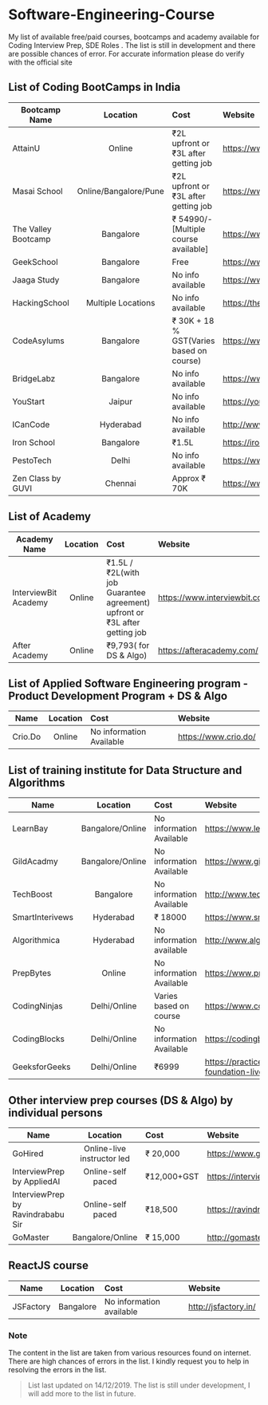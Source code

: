 # Software-Engineering-Course
My list of available free/paid courses, bootcamps and academy available for Coding Interview Prep, SDE Roles . The list is still in development and there are possible chances of error. For accurate information please do verify with the official site

## List of Coding BootCamps in India

| Bootcamp Name        | Location      | Cost  | Website |
| -------------        |:-------------:| :----- | :-------|
| AttainU              | Online        | ₹2L upfront  or ₹3L after getting job | https://www.attainu.com/ |
| Masai School         | Online/Bangalore/Pune      |   ₹2L upfront  or ₹3L after getting job | https://www.masaischool.com/ |
| The Valley Bootcamp        | Bangalore      |    ₹ 54990/- [Multiple course available] | https://www.thevalleybootcamp.com/|
| GeekSchool| Bangalore | Free | https://www.geekskool.com/ |
| Jaaga Study | Bangalore | No info available| https://www.jaaga.in/study |
| HackingSchool | Multiple Locations| No info available| https://thehackingschool.com |
| CodeAsylums | Bangalore | ₹ 30K + 18 % GST(Varies based on course) | https://www.codeasylums.com/ |
| BridgeLabz | Bangalore |No info available | https://www.bridgelabz.com/ |
| YouStart | Jaipur | No info available | https://youstart.in/ |
| ICanCode | Hyderabad | No info available | http://www.icancode.in/contact.html |
| Iron School | Bangalore | ₹1.5L | https://ironschool.io/ |
| PestoTech | Delhi | No info available | https://www.pesto.tech/contact |
| Zen Class by GUVI | Chennai | Approx ₹ 70K | https://www.guvi.in/zen/ |

## List of Academy 
| Academy Name         | Location      | Cost  | Website |
| -------------        |:-------------:| :----- | :-------|
| InterviewBit Academy  | Online        | ₹1.5L / ₹2L(with job Guarantee agreement) upfront  or ₹3L after getting job | https://www.interviewbit.com/academy/ |
| After Academy | Online | ₹9,793( for DS & Algo) | https://afteracademy.com/ |

## List of Applied Software Engineering program - Product Development Program + DS & Algo
| Name                 | Location      | Cost   | Website |
| -------------        |:-------------:| :----- | :-------|
| Crio.Do              | Online        | No information Available  | https://www.crio.do/ |

## List of training institute for Data Structure and Algorithms
| Name                 | Location      | Cost   | Website |
| -------------        |:-------------:| :----- | :-------|
| LearnBay     | Bangalore/Online | No information Available  | https://www.learnbay.in/ |
| GildAcadmy   | Bangalore/Online | No information Available  | https://www.gildacademy.in/ |
| TechBoost    | Bangalore        | No information Available  | http://www.techboost.in/ |
| SmartInterivews| Hyderabad  | ₹ 18000 | https://www.smartinterviews.in/ |
| Algorithmica   | Hyderabad  | No information available | http://www.algorithmica.co.in/course5.php |
| PrepBytes    | Online           | No information Available  | https://www.prepbytes.com/ |
| CodingNinjas | Delhi/Online     | Varies based on course    | https://www.codingninjas.in/ |
| CodingBlocks | Delhi/Online     | No information Available  | https://codingblocks.com/ | 
| GeeksforGeeks| Delhi/Online     | ₹6999  |https://practice.geeksforgeeks.org/courses/dsa-foundation-live?vb=186  |

## Other interview prep courses (DS & Algo) by individual persons

| Name                 | Location      | Cost   | Website |
| -------------        |:-------------:| :----- | :-------|
| GoHired | Online-live instructor led | ₹ 20,000 | https://www.gohired.in/ |
| InterviewPrep by AppliedAI | Online-self paced| ₹12,000+GST | https://interviewprep.appliedcourse.com/ |
| InterviewPrep by Ravindrababu Sir | Online-self paced |₹18,500 | https://ravindrababuravula.com/interviewpreperation.php |
| GoMaster | Bangalore/Online | ₹ 15,000  | http://gomaster.in/ |

## ReactJS course

| Name                 | Location      | Cost   | Website |
| -------------        |:-------------:| :----- | :-------|
|JSFactory             | Bangalore     |No information available| http://jsfactory.in/ |

### Note 
The content in the list are taken from various resources found on internet. There are high chances of errors in the list. I kindly request you to help in resolving the errors in the list. 

> List last updated on 14/12/2019. The list is still under development, I will add more to the list in future. 
